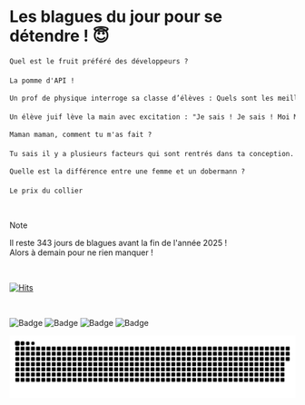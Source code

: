 
<h1>Les blagues du jour pour se détendre ! 😇</h1>

```diff
Quel est le fruit préféré des développeurs ?

La pomme d'API !
```

```diff
Un prof de physique interroge sa classe d’élèves : Quels sont les meilleurs matériaux combustibles ?

Un élève juif lève la main avec excitation : "Je sais ! Je sais ! Moi Monsieur ! Moi !" Le professeur lui répond : "Excellente réponse, et quoi d’autres ?"
```

```diff
Maman maman, comment tu m'as fait ?

Tu sais il y a plusieurs facteurs qui sont rentrés dans ta conception.
```

```diff
Quelle est la différence entre une femme et un dobermann ?

Le prix du collier
```

<br/>

> [!NOTE]
> Il reste 343 jours de blagues avant la fin de l'année 2025 ! <br/>
> Alors à demain pour ne rien manquer !

<br/>


[![Hits](https://hits.seeyoufarm.com/api/count/incr/badge.svg?url=https%3A%2F%2Fgithub.com%2FClems02%2Fhit-counter&count_bg=%23003E80&title_bg=%235C9FE1&icon=powershell.svg&icon_color=%23FFFFFF&title=Visite&edge_flat=false)](https://hits.seeyoufarm.com)


<br/>


![Badge](https://img.shields.io/badge/Last%20updated%20on-white?style=for-the-badge&logo=clockify)   ![Badge](https://img.shields.io/badge/23/01-white?style=for-the-badge) ![Badge](https://img.shields.io/badge/at-white?style=for-the-badge) ![Badge](https://img.shields.io/badge/02:55-white?style=for-the-badge)


<p align="center">
 <img width="1000" src="assets/github-snake.svg" alt="snake"/>
</p>
